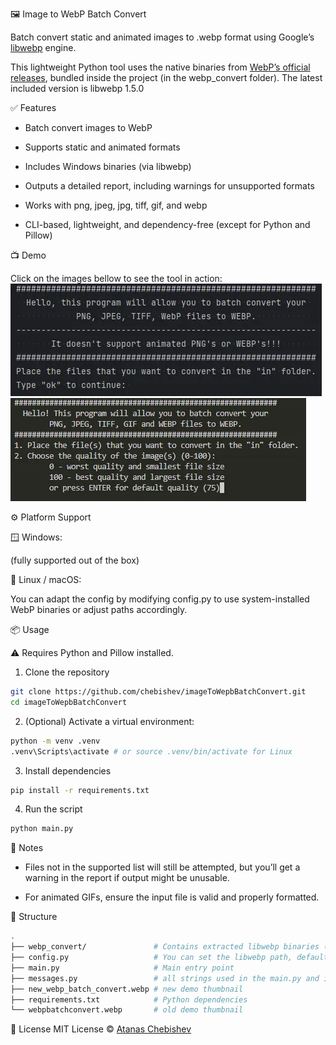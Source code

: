🖼️ Image to WebP Batch Convert

Batch convert static and animated images to .webp format using Google’s [libwebp](https://chromium.googlesource.com/webm/libwebp/) engine.

This lightweight Python tool uses the native binaries from [WebP’s official releases](https://storage.googleapis.com/downloads.webmproject.org/releases/webp/index.html), bundled inside the project (in the webp_convert folder). The latest included version is libwebp 1.5.0

✅ Features
* Batch convert images to WebP

* Supports static and animated formats

* Includes Windows binaries (via libwebp)

* Outputs a detailed report, including warnings for unsupported formats

* Works with png, jpeg, jpg, tiff, gif, and webp

* CLI-based, lightweight, and dependency-free (except for Python and Pillow)

📺 Demo

Click on the images bellow to see the tool in action:
<br>
[![OLD DEMO](webpbatchconvert.webp)](https://youtu.be/Tt3T_vvO8io)
[![NEW DEMO](new_webp_batch_convert.webp)](https://youtu.be/S-FxQQeTzZw)

⚙️ Platform Support

🪟 Windows:

(fully supported out of the box)

🐧 Linux / macOS: 

You can adapt the config by modifying config.py to use system-installed WebP binaries or adjust paths accordingly.

📦 Usage

⚠️ Requires Python and Pillow installed.

1. Clone the repository
```bash
git clone https://github.com/chebishev/imageToWepbBatchConvert.git
cd imageToWepbBatchConvert
```
2. (Optional) Activate a virtual environment:
```bash
python -m venv .venv
.venv\Scripts\activate # or source .venv/bin/activate for Linux
```
3. Install dependencies
```bash
pip install -r requirements.txt
```
4. Run the script
```bash
python main.py
```
🚫 Notes
* Files not in the supported list will still be attempted, but you’ll get a warning in the report if output might be unusable.

* For animated GIFs, ensure the input file is valid and properly formatted.

📁 Structure
```bash
.
├── webp_convert/               # Contains extracted libwebp binaries (Windows)
├── config.py                   # You can set the libwebp path, default quality, input/ouput folders)
├── main.py                     # Main entry point
├── messages.py                 # all strings used in the main.py and initial_message.py
├── new_webp_batch_convert.webp # new demo thumbnail
├── requirements.txt            # Python dependencies
└── webpbatchconvert.webp       # old demo thumbnail
```
📝 License
MIT License © [Atanas Chebishev](https://github.com/chebishev)
